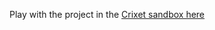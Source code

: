 Play with the project in the [Crixet sandbox here](https://app.crixet.com/?github=https%3A%2F%2Fgithub.com%2Fpehcy%2Falgebra-notes-latex%2Ftree%2Fmain&mode=sandbox)

